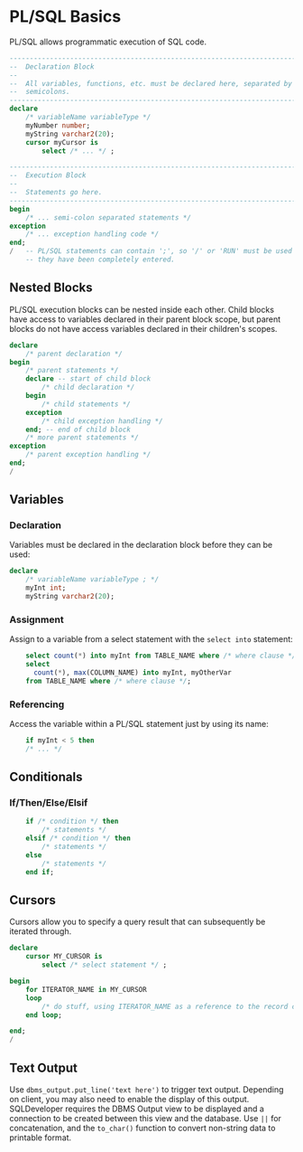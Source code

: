 # PL/SQL Basics

PL/SQL allows programmatic execution of SQL code.

```SQL
-------------------------------------------------------------------------------
--  Declaration Block                                                        --
--                                                                           --
--  All variables, functions, etc. must be declared here, separated by       --
--  semicolons.                                                              --
-------------------------------------------------------------------------------
declare
    /* variableName variableType */
    myNumber number;
    myString varchar2(20);
    cursor myCursor is
        select /* ... */ ;

-------------------------------------------------------------------------------
--  Execution Block                                                          --
--                                                                           --
--  Statements go here.                                                      --
-------------------------------------------------------------------------------
begin
    /* ... semi-colon separated statements */
exception
    /* ... exception handling code */
end;
/   -- PL/SQL statements can contain ';', so '/' or 'RUN' must be used after
    -- they have been completely entered.
```

## Nested Blocks
PL/SQL execution blocks can be nested inside each other. Child blocks have access to variables declared in their parent block scope, but parent blocks do not have access variables declared in their children's scopes.
```SQL
declare
    /* parent declaration */
begin
    /* parent statements */
    declare -- start of child block
        /* child declaration */
    begin
        /* child statements */
    exception
        /* child exception handling */
    end; -- end of child block
    /* more parent statements */
exception
    /* parent exception handling */
end;
/
```

## Variables

### Declaration
Variables must be declared in the declaration block before they can be used:
```SQL
declare
    /* variableName variableType ; */
    myInt int;
    myString varchar2(20);

```

### Assignment
Assign to a variable from a select statement with the `select into` statement:
```SQL
    select count(*) into myInt from TABLE_NAME where /* where clause */;
    select
      count(*), max(COLUMN_NAME) into myInt, myOtherVar
    from TABLE_NAME where /* where clause */;
```

### Referencing
Access the variable within a PL/SQL statement just by using its name:
```SQL
    if myInt < 5 then
    /* ... */
```

## Conditionals

### If/Then/Else/Elsif
```SQL
    if /* condition */ then
        /* statements */
    elsif /* condition */ then
        /* statements */
    else
        /* statements */
    end if;
```

## Cursors
Cursors allow you to specify a query result that can subsequently be iterated through.

```SQL
declare
    cursor MY_CURSOR is
        select /* select statement */ ;

begin
    for ITERATOR_NAME in MY_CURSOR
    loop
        /* do stuff, using ITERATOR_NAME as a reference to the record currently being processed */;
    end loop;

end;
/
```

## Text Output

Use `dbms_output.put_line('text here')` to trigger text output. Depending on client, you may also need to enable the display of this output. SQLDeveloper requires the DBMS Output view to be displayed and a connection to be created between this view and the database. Use `||` for concatenation, and the `to_char()` function to convert non-string data to printable format.